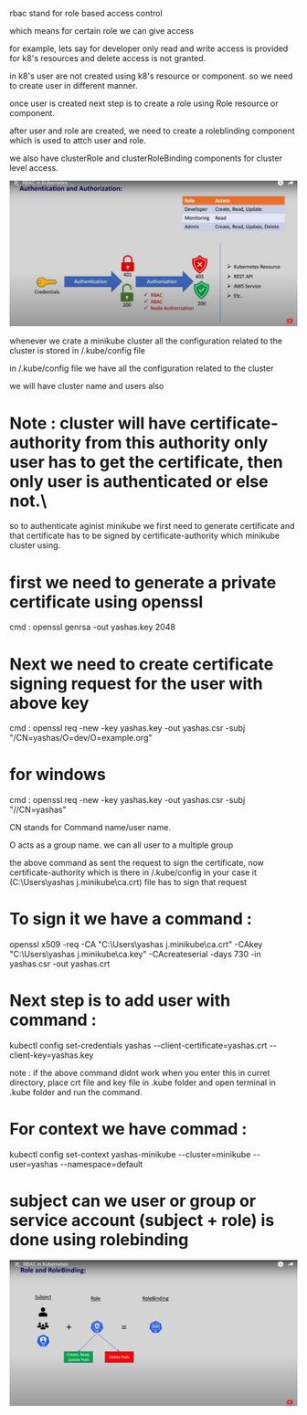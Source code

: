 rbac stand for role based access control

which means for certain role we can give access

for example, lets say for developer only read and write access is provided for k8's resources and delete access is not granted.

in k8's user are not created using k8's resource or component. so we need to create user in different manner.

once user is created next step is to create a role using Role resource or component.

after user and role are created, we need to create a roleblinding component which is used to attch user and role.

we also have clusterRole and clusterRoleBinding components for cluster level access.

![Authentication and authorization](authandaoth.png)

whenever we crate a minikube cluster all the configuration related to the cluster is stored in /.kube/config file

in /.kube/config file we have all the configuration related to the cluster

we will have cluster name and users also

# Note : cluster will have certificate-authority from this authority only user has to get the certificate, then only user is authenticated or else not.\

so to authenticate aginist minikube we first need to generate certificate and that certificate has to be signed by certificate-authority which minikube cluster using.

# first we need to generate a private certificate using openssl

cmd : openssl genrsa -out yashas.key 2048

# Next we need to create certificate signing request for the user with above key

cmd : openssl req -new -key yashas.key -out yashas.csr -subj "/CN=yashas/O=dev/O=example.org"

# for windows

cmd : openssl req -new -key yashas.key -out yashas.csr -subj "//CN=yashas"

CN stands for Command name/user name.

O acts as a group name. we can all user to a multiple group

the above command as sent the request to sign the certificate, now certificate-authority which is there in /.kube/config in your case it (C:\Users\yashas j\.minikube\ca.crt) file has to sign that request

# To sign it we have a command :

openssl x509 -req -CA "C:\Users\yashas j\.minikube\ca.crt" -CAkey "C:\Users\yashas j\.minikube\ca.key" -CAcreateserial -days 730 -in yashas.csr -out yashas.crt

# Next step is to add user with command :

kubectl config set-credentials yashas --client-certificate=yashas.crt --client-key=yashas.key

note : if the above command didnt work when you enter this in curret directory, place crt file and key file in .kube folder and open terminal in .kube folder and run the command.

# For context we have commad :

kubectl config set-context yashas-minikube --cluster=minikube --user=yashas --namespace=default

# subject can we user or group or service account (subject + role) is done using rolebinding

![alt text](rolebinding.png)

